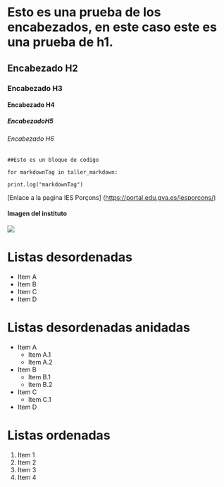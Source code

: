 # Esto es una prueba de los encabezados, en este caso este es una prueba de h1.
## Encabezado H2
### Encabezado H3
#### Encabezado H4
##### EncabezadoH5
###### Encabezado H6

```
##Esto es un bloque de codigo

for markdownTag in taller_markdown:

print.log("markdownTag")

```
[Enlace a la pagina IES Porçons] (https://portal.edu.gva.es/iesporcons/)

#### Imagen del instituto

![](https://portal.edu.gva.es/iesporcons/wp-content/uploads/sites/324/2020/05/institut.jpg)

# Listas desordenadas

* Item A
* Item B
* Item C
* Item D

# Listas desordenadas anidadas

* Item A
    * Item A.1
    * Item A.2
* Item B
    * Item B.1
    * Item B.2
* Item C
    * Item C.1
* Item D

# Listas ordenadas

1. Item 1
2. Item 2
3. Item 3
4. Item 4
